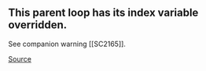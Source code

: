 ## This parent loop has its index variable overridden.

See companion warning [[SC2165]].

[Source](https://github.com/koalaman/shellcheck/wiki/SC2167)

